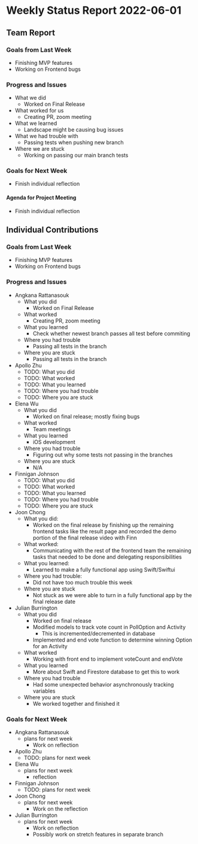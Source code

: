 # Weekly Status Report 2022-06-01

## Team Report

### Goals from Last Week

- Finishing MVP features
- Working on Frontend bugs

### Progress and Issues

- What we did
    - Worked on Final Release
- What worked for us
    - Creating PR, zoom meeting
- What we learned
    - Landscape might be causing bug issues
- What we had trouble with
    - Passing tests when pushing new branch
- Where we are stuck
    - Working on passing our main branch tests

### Goals for Next Week

- Finish individual reflection

#### Agenda for Project Meeting

- Finish individual reflection

## Individual Contributions

### Goals from Last Week

- Finishing MVP features
- Working on Frontend bugs

### Progress and Issues

- Angkana Rattanasouk
    - What you did
        - Worked on Final Release
    - What worked
        - Creating PR, zoom meeting
    - What you learned
        - Check whether newest branch passes all test before commiting 
    - Where you had trouble
        - Passing all tests in the branch
    - Where you are stuck
        - Passing all tests in the branch
- Apollo Zhu
    - TODO: What you did
    - TODO: What worked
    - TODO: What you learned
    - TODO: Where you had trouble
    - TODO: Where you are stuck
- Elena Wu
    - What you did
        - Worked on final release; mostly fixing bugs
    - What worked
        - Team meetings
    - What you learned
        - iOS development
    - Where you had trouble
        - Figuring out why some tests not passing in the branches
    - Where you are stuck
        - N/A
- Finnigan Johnson
    - TODO: What you did
    - TODO: What worked
    - TODO: What you learned
    - TODO: Where you had trouble
    - TODO: Where you are stuck
- Joon Chong
    - What you did:
        - Worked on the final release by finishing up the remaining frontend tasks like the result page 
          and recorded the demo portion of the final release video with Finn 
    - What worked:
        - Communicating with the rest of the frontend team the remaining tasks that needed to be done
          and delegating responsibilities
    - What you learned:
        - Learned to make a fully functional app using Swift/Swiftui 
    - Where you had trouble:
        - Did not have too much trouble this week
    - Where you are stuck
        - Not stuck as we were able to turn in a fully functional app by the final release date
- Julian Burrington
    - What you did
        - Worked on final release
        - Modified models to track vote count in PollOption and Activity
            - This is incremented/decremented in database
        - Implemented and end vote function to determine winning Option for an Activity 
    - What worked
        - Working with front end to implement voteCount and endVote 
    - What you learned
        - More about Swift and Firestore database to get this to work
    - Where you had trouble
        - Had some unexpected behavior asynchronously tracking variables
    - Where you are stuck
        - We worked together and finished it 

### Goals for Next Week

- Angkana Rattanasouk
    - plans for next week
        - Work on reflection
- Apollo Zhu
    - TODO: plans for next week
- Elena Wu
    - plans for next week
        - reflection
- Finnigan Johnson
    - TODO: plans for next week
- Joon Chong
    - plans for next week
        - Work on the reflection 
- Julian Burrington
    - plans for next week
        - Work on reflection
        - Possibly work on stretch features in separate branch 
